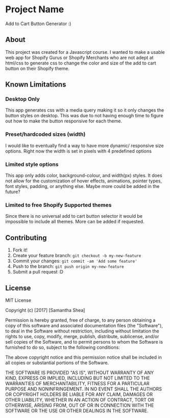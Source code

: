 # Project Name


Add to Cart Button Generator :)


## About

This project was created for a Javascript course. I wanted to make a usable web app for Shopify Gurus or Shopify Merchants who are not adept at html/css to generate css to change the color and size of the add to cart button on their Shopify theme.

## Known Limitations

### Desktop Only

This app generates css with a media query making it so it only changes the button styles on desktop. This was due to not having enough time to figure out how to make the button responsive for each theme.

### Preset/hardcoded sizes (width)

I would like to eventually find a way to have more dynamic/ responsive size options. Right now the width is set in pixels with 4 predefined options

### Limited style options

This app only adds color, background-colour, and width(px) styles. It does not allow for the customization of hover effects, animations, pointer types, font styles, padding, or anything else. Maybe more could be added in the future?


### Limited to free Shopify Supported themes

Since there is no universal add to cart button selector it would be impossible to include all themes. More can be added if requested.

## Contributing

1. Fork it!
2. Create your feature branch: `git checkout -b my-new-feature`
3. Commit your changes: `git commit -am 'Add some feature'`
4. Push to the branch: `git push origin my-new-feature`
5. Submit a pull request :D



## License

MIT License

Copyright (c) [2017] [Samantha Shea]

Permission is hereby granted, free of charge, to any person obtaining a copy
of this software and associated documentation files (the "Software"), to deal
in the Software without restriction, including without limitation the rights
to use, copy, modify, merge, publish, distribute, sublicense, and/or sell
copies of the Software, and to permit persons to whom the Software is
furnished to do so, subject to the following conditions:

The above copyright notice and this permission notice shall be included in all
copies or substantial portions of the Software.

THE SOFTWARE IS PROVIDED "AS IS", WITHOUT WARRANTY OF ANY KIND, EXPRESS OR
IMPLIED, INCLUDING BUT NOT LIMITED TO THE WARRANTIES OF MERCHANTABILITY,
FITNESS FOR A PARTICULAR PURPOSE AND NONINFRINGEMENT. IN NO EVENT SHALL THE
AUTHORS OR COPYRIGHT HOLDERS BE LIABLE FOR ANY CLAIM, DAMAGES OR OTHER
LIABILITY, WHETHER IN AN ACTION OF CONTRACT, TORT OR OTHERWISE, ARISING FROM,
OUT OF OR IN CONNECTION WITH THE SOFTWARE OR THE USE OR OTHER DEALINGS IN THE
SOFTWARE.
